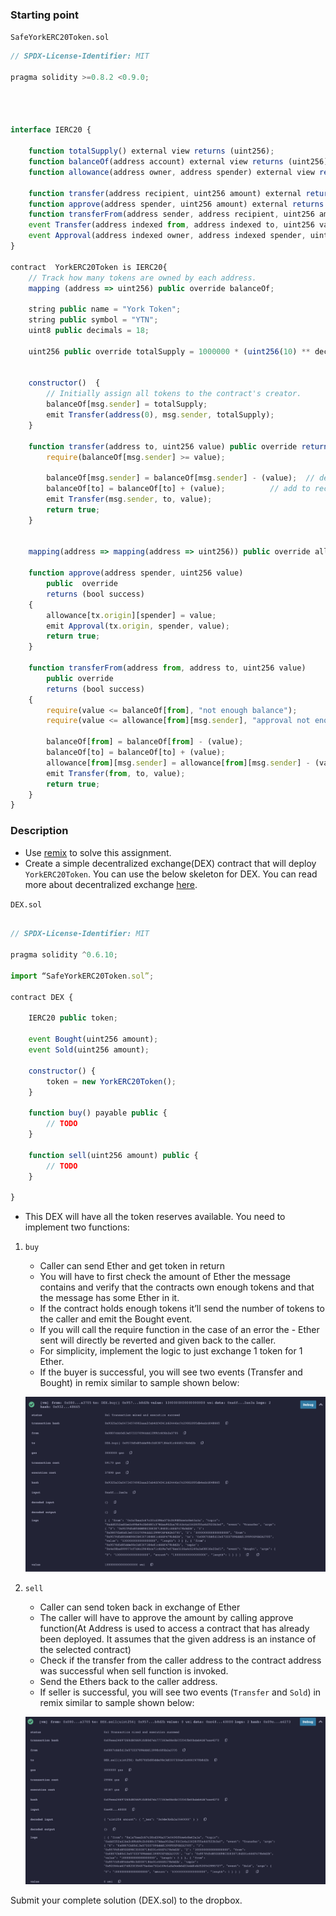 ### Starting point

`SafeYorkERC20Token.sol`

```js
// SPDX-License-Identifier: MIT

pragma solidity >=0.8.2 <0.9.0;




interface IERC20 {

    function totalSupply() external view returns (uint256);
    function balanceOf(address account) external view returns (uint256);
    function allowance(address owner, address spender) external view returns (uint256);

    function transfer(address recipient, uint256 amount) external returns (bool);
    function approve(address spender, uint256 amount) external returns (bool);
    function transferFrom(address sender, address recipient, uint256 amount) external returns (bool);
    event Transfer(address indexed from, address indexed to, uint256 value);
    event Approval(address indexed owner, address indexed spender, uint256 value);
}

contract  YorkERC20Token is IERC20{
    // Track how many tokens are owned by each address.
    mapping (address => uint256) public override balanceOf;

    string public name = "York Token";
    string public symbol = "YTN";
    uint8 public decimals = 18;

    uint256 public override totalSupply = 1000000 * (uint256(10) ** decimals);


    constructor()  {
        // Initially assign all tokens to the contract's creator.
        balanceOf[msg.sender] = totalSupply;
        emit Transfer(address(0), msg.sender, totalSupply);
    }

    function transfer(address to, uint256 value) public override returns (bool success) {
        require(balanceOf[msg.sender] >= value);

        balanceOf[msg.sender] = balanceOf[msg.sender] - (value);  // deduct from sender's balance
        balanceOf[to] = balanceOf[to] + (value);          // add to recipient's balance
        emit Transfer(msg.sender, to, value);
        return true;
    }


    mapping(address => mapping(address => uint256)) public override allowance;

    function approve(address spender, uint256 value)
        public  override
        returns (bool success)
    {
        allowance[tx.origin][spender] = value;
        emit Approval(tx.origin, spender, value);
        return true;
    }

    function transferFrom(address from, address to, uint256 value)
        public override
        returns (bool success)
    {
        require(value <= balanceOf[from], "not enough balance");
        require(value <= allowance[from][msg.sender], "approval not enough");

        balanceOf[from] = balanceOf[from] - (value);
        balanceOf[to] = balanceOf[to] + (value);
        allowance[from][msg.sender] = allowance[from][msg.sender] - (value);
        emit Transfer(from, to, value);
        return true;
    }
}
```

### Description

- Use [remix](https://ethereum.remix.org) to solve this assignment.
- Create a simple decentralized exchange(DEX) contract that will deploy `YorkERC20Token`. You can use the below skeleton for DEX. You can read more about decentralized exchange [here](https://blog.coinmarketcap.com/2018/09/06/decentralized-exchanges-101-all-you-need-to-know/).

`DEX.sol`

```js

// SPDX-License-Identifier: MIT

pragma solidity ^0.6.10;

import “SafeYorkERC20Token.sol”;

contract DEX {

    IERC20 public token;

    event Bought(uint256 amount);
    event Sold(uint256 amount);

    constructor() {
        token = new YorkERC20Token();
    }

    function buy() payable public {
        // TODO
    }

    function sell(uint256 amount) public {
        // TODO
    }

}
```

- This DEX will have all the token reserves available. You need to implement two functions:

1. `buy`

   - Caller can send Ether and get token in return
   - You will have to first check the amount of Ether the message contains and verify that the contracts own enough tokens and that the message has some Ether in it.
   - If the contract holds enough tokens it’ll send the number of tokens to the caller and emit the Bought event.
   - If you will call the require function in the case of an error the - Ether sent will directly be reverted and given back to the caller.
   - For simplicity, implement the logic to just exchange 1 token for 1 Ether.
   - If the buyer is successful, you will see two events (Transfer and Bought) in remix similar to sample shown below:

   ![buy](./images/buy.png)

2. `sell`

   - Caller can send token back in exchange of Ether
   - The caller will have to approve the amount by calling approve function(At Address is used to access a contract that has already been deployed. It assumes that the given address is an instance of the selected contract)
   - Check if the transfer from the caller address to the contract address was successful when sell function is invoked.
   - Send the Ethers back to the caller address.
   - If seller is successful, you will see two events (`Transfer` and `Sold`) in remix similar to sample shown below:

    ![sell](./images/sell.png)

Submit your complete solution (DEX.sol) to the dropbox.
